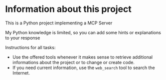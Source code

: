 # Information about this project

This is a Python project implementing a MCP Server

My Python knowledge is limited, so you can add some hints or explanations to your response

Instructions for all tasks:

* Use the offered tools whenever it makes sense to retrieve additional informations about the project or to change or create code.
* If you need current information, use the `web_search` tool to search the Internet.
